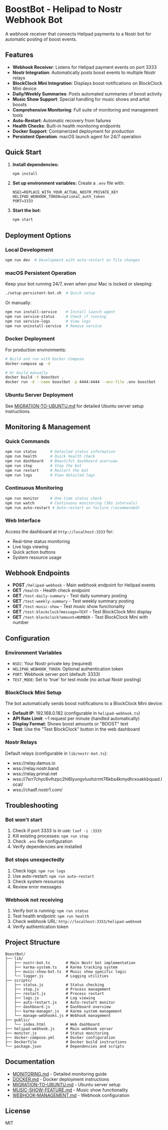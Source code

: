# BoostBot - Helipad to Nostr Webhook Bot

A webhook receiver that connects Helipad payments to a Nostr bot for automatic posting of boost events.

## Features

- **Webhook Receiver**: Listens for Helipad payment events on port 3333
- **Nostr Integration**: Automatically posts boost events to multiple Nostr relays
- **BlockClock Mini Integration**: Displays boost notifications on BlockClock Mini device
- **Daily/Weekly Summaries**: Posts automated summaries of boost activity
- **Music Show Support**: Special handling for music shows and artist boosts
- **Comprehensive Monitoring**: Full suite of monitoring and management tools
- **Auto-Restart**: Automatic recovery from failures
- **Health Checks**: Built-in health monitoring endpoints
- **Docker Support**: Containerized deployment for production
- **Persistent Operation**: macOS launch agent for 24/7 operation

## Quick Start

1. **Install dependencies:**
   ```bash
   npm install
   ```

2. **Set up environment variables:**
   Create a `.env` file with:
   ```
   NSEC=REPLACE_WITH_YOUR_ACTUAL_NOSTR_PRIVATE_KEY
   HELIPAD_WEBHOOK_TOKEN=optional_auth_token
   PORT=3333
   ```

3. **Start the bot:**
   ```bash
   npm start
   ```

## Deployment Options

### Local Development
```bash
npm run dev  # Development with auto-restart on file changes
```

### macOS Persistent Operation
Keep your bot running 24/7, even when your Mac is locked or sleeping:

```bash
./setup-persistent-bot.sh  # Quick setup
```

Or manually:
```bash
npm run install-service    # Install launch agent
npm run service-status     # Check if running
npm run service-logs       # View logs
npm run uninstall-service  # Remove service
```

### Docker Deployment
For production environments:

```bash
# Build and run with Docker Compose
docker-compose up -d

# Or build manually
docker build -t boostbot .
docker run -d --name boostbot -p 4444:4444 --env-file .env boostbot
```

### Ubuntu Server Deployment
See [MIGRATION-TO-UBUNTU.md](MIGRATION-TO-UBUNTU.md) for detailed Ubuntu server setup instructions.

## Monitoring & Management

### Quick Commands
```bash
npm run status      # Detailed status information
npm run health      # Quick health check
npm run dashboard   # Beautiful dashboard overview
npm run stop        # Stop the bot
npm run restart     # Restart the bot
npm run logs        # View detailed logs
```

### Continuous Monitoring
```bash
npm run monitor     # One-time status check
npm run watch       # Continuous monitoring (30s intervals)
npm run auto-restart # Auto-restart on failure (recommended)
```

### Web Interface
Access the dashboard at `http://localhost:3333` for:
- Real-time status monitoring
- Live logs viewing
- Quick action buttons
- System resource usage

## Webhook Endpoints

- **POST** `/helipad-webhook` - Main webhook endpoint for Helipad events
- **GET** `/health` - Health check endpoint
- **GET** `/test-daily-summary` - Test daily summary posting
- **GET** `/test-weekly-summary` - Test weekly summary posting
- **GET** `/test-music-show` - Test music show functionality
- **GET** `/test-blockclock?message=TEXT` - Test BlockClock Mini display
- **GET** `/test-blockclock?amount=NUMBER` - Test BlockClock Mini with number

## Configuration

### Environment Variables
- `NSEC`: Your Nostr private key (required)
- `HELIPAD_WEBHOOK_TOKEN`: Optional authentication token
- `PORT`: Webhook server port (default: 3333)
- `TEST_MODE`: Set to 'true' for test mode (no actual Nostr posting)

### BlockClock Mini Setup
The bot automatically sends boost notifications to a BlockClock Mini device:
- **Default IP**: 192.168.0.182 (configurable in `helipad-webhook.ts`)
- **API Rate Limit**: ~1 request per minute (handled automatically)
- **Display Format**: Shows boost amounts or "BOOST" text
- **Test**: Use the "Test BlockClock" button in the web dashboard

### Nostr Relays
Default relays (configurable in `lib/nostr-bot.ts`):
- wss://relay.damus.io
- wss://relay.nostr.band
- wss://relay.primal.net
- wss://7srr7chyc6vlhzpc2hl6lyungvluohzrmt76kbs4kmydhrxoakkbquad.local/
- wss://chadf.nostr1.com/

## Troubleshooting

### Bot won't start
1. Check if port 3333 is in use: `lsof -i :3333`
2. Kill existing processes: `npm run stop`
3. Check `.env` file configuration
4. Verify dependencies are installed

### Bot stops unexpectedly
1. Check logs: `npm run logs`
2. Use auto-restart: `npm run auto-restart`
3. Check system resources
4. Review error messages

### Webhook not receiving
1. Verify bot is running: `npm run status`
2. Test health endpoint: `npm run health`
3. Check webhook URL: `http://localhost:3333/helipad-webhook`
4. Verify authentication token

## Project Structure

```
BoostBot/
├── lib/
│   ├── nostr-bot.ts       # Main Nostr bot implementation
│   ├── karma-system.ts    # Karma tracking system
│   ├── music-show-bot.ts  # Music show specific logic
│   └── logger.js          # Logging utilities
├── scripts/
│   ├── status.js          # Status checking
│   ├── stop.js            # Process management
│   ├── restart.js         # Process restart
│   ├── logs.js            # Log viewing
│   ├── auto-restart.js    # Auto-restart monitor
│   ├── dashboard.js       # Dashboard overview
│   ├── karma-manager.js   # Karma system management
│   └── manage-webhooks.js # Webhook management
├── public/
│   └── index.html         # Web dashboard
├── helipad-webhook.js     # Main webhook server
├── monitor.js             # Status monitoring
├── docker-compose.yml     # Docker configuration
├── Dockerfile             # Docker build instructions
└── package.json           # Dependencies and scripts
```

## Documentation

- [MONITORING.md](MONITORING.md) - Detailed monitoring guide
- [DOCKER.md](DOCKER.md) - Docker deployment instructions
- [MIGRATION-TO-UBUNTU.md](MIGRATION-TO-UBUNTU.md) - Ubuntu server setup
- [MUSIC-SHOW-FEATURE.md](MUSIC-SHOW-FEATURE.md) - Music show functionality
- [WEBHOOK-MANAGEMENT.md](WEBHOOK-MANAGEMENT.md) - Webhook configuration

## License

MIT
